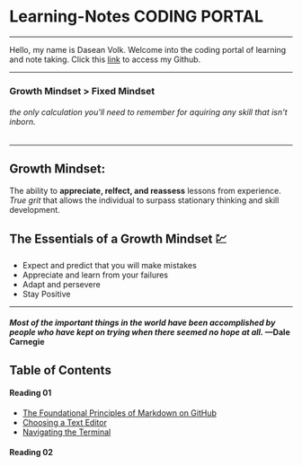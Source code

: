 # Learning-Notes **CODING PORTAL**
____
Hello, my name is Dasean Volk. Welcome into the coding portal of learning and note taking.
Click this [link](https://github.com/Cyber-Dust) to access my Github.
____

### Growth Mindset > Fixed Mindset
###### *the only calculation you'll need to remember for aquiring any skill that isn't inborn.*
----

## Growth Mindset:
The ability to **appreciate, relfect, and reassess** lessons from experience. *True grit* that allows the individual to surpass stationary thinking and skill development. 

## The Essentials of a Growth Mindset :chart:
 * Expect and predict that you will make mistakes
 * Appreciate and learn from your failures
 * Adapt and persevere 
 * Stay Positive
---
#### *Most of the important things in the world have been accomplished by people who have kept on trying when there seemed no hope at all.* —Dale Carnegie


## Table of Contents
#### Reading 01
* [The Foundational Principles of Markdown on GitHub](markdown.md)
* [Choosing a Text Editor](markdown2.md)
* [Navigating the Terminal](terminal.md)
#### Reading 02
